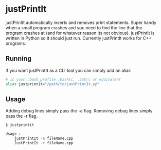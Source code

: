 # justPrintIt

justPrintIt automatically inserts and removes print statements. Super handy when a small program crashes and you need to find the line that the program crashes at (and for whatever reason its not obvious). justPrintIt is written in Python so it should just run. Currently justPrintIt works for C++ programs.

## Running

If you want justPrintIt as a CLI tool you can simply add an alias
```bash
# in your .bash_profile .bashrc, .zshrc or equivalent
alias justprintit="/path/to/justPrintIt.py"
```

## Usage
Adding debug lines simply pass the -a flag.
Removing debug lines simply pass the -r flag.
```bash
$ justprintit

Usage : 
	justPrintIt -a fileName.cpp
	JustPrintIt -r fileName.cpp
```
